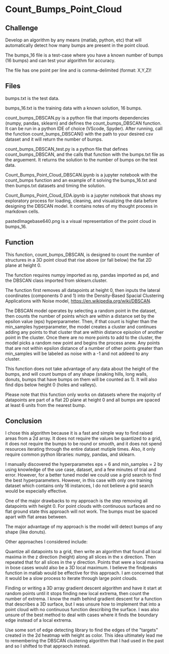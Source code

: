 # Count_Bumps_Point_Cloud

## Challenge

Develop an algorithm by any means (matlab, python, etc) that will automatically detect how many bumps are present in the point cloud.

The bumps_16 file is a test-case where you have a known number of bumps (16 bumps) and can test your algorithm for accuracy. 

The file has one point per line and is comma-delimited (format: X,Y,Z)!

## Files

bumps.txt is the test data.

bumps_16.txt is the training data with a known solution, 16 bumps.

count_bumps_DBSCAN.py is a python file that imports dependencies (numpy, pandas, sklearn) and defines the count_bumps_DBSCAN function.  It can be run in a python IDE of choice (VScode, Spyder).  After running, call the function count_bumps_DBSCAN() with the path to your desired csv dataset and it will return the number of bumps.

count_bumps_DBSCAN_test.py is a python file that defines count_bumps_DBSCAN, and the calls that function with the bumps.txt file as the arguement.  It returns the solution to the number of bumps on the test data. 

Count_Bumps_Point_Cloud_DBSCAN.ipynb is a jupyter notebook with the count_bumps function and an example of it solving the bumps_16.txt and then bumps.txt datasets and timing the solution.  

Count_Bumps_Point_Cloud_EDA.ipynb is a jupyter notebook that shows my exploratory process for loading, cleaning, and visualizing the data before designing the DBSCAN model.  It contains notes of my thought process in markdown cells.  

pastedImagebase640.png is a visual representation of the point cloud in bumps_16.

## Function

This function, count_bumps_DBSCAN, is designed to count the number of structures in a 3D point cloud that rise above (or fall below) the flat 2D plane at height 0.  

The function requires numpy imported as np, pandas imported as pd, and the DBSCAN class imported from sklearn.cluster.

The function first removes all datapoints at height 0, then inputs the lateral coordinates (components 0 and 1) into the Density-Based Spacial Clustering Applications with Noise model, https://en.wikipedia.org/wiki/DBSCAN.  

The DBSCAN model operates by selecting a random point in the dataset, then counts the number of points which are within a distance set by the epsilon value (eps) hyperparameter.  Then, if that count is higher than the min_samples hyperparameter, the model creates a cluster and continues adding any points to that cluster that are within distance episolon of another point in the cluster.  Once there are no more points to add to the cluster, the model picks a random new point and begins the process anew.  Any points that are not within epsilon distance of a number of other points greater than min_samples will be labeled as noise with a -1 and not addeed to any cluster. 

This function does not take advantage of any data about the height of the bumps, and will count bumps of any shape (snaking hills, long walls, donuts, bumps that have bumps on them will be counted as 1).  It will also find dips below height 0 (holes and valleys). 

Please note that this function only works on datasets where the majority of datapoints are part of a flat 2D plane at height 0 and all bumps are spaced at least 6 units from the nearest bump.

## Conclusion

I chose this algorithm because it is a fast and simple way to find raised areas from a 2d array. It does not require the values be quantized to a grid, it does not require the bumps to be round or smooth, and it does not spend resources iterating through the entire dataset mutiple times. Also, it only require common python libraries: numpy, pandas, and sklearn.

I manually discovered the hyperparametes eps = 6 and min_samples = 2 by using knowledge of the use case, dataset, and a few minutes of trial and error. However, for a better tuned model we could use a grid search to find the best hyperparameters. However, in this case with only one training dataset which contains only 16 instances, I do not believe a grid search would be especially effective.

One of the major drawbacks to my approach is the step removing all datapoints with height 0. For point clouds with continuous surfaces and no flat ground state this approach will not work. The bumps must be spaced apart with flat areas between.

The major advantage of my approach is the model will detect bumps of any shape (like donuts).

Other approaches I considered include:

Quantize all datapoints to a grid, then write an algorithm that found all local maxima in the z direction (height) along all slices in the x direction. Then repeated that for all slices in the y direction. Points that were a local maxima in bose cases would also be a 3D local maximum. I believe the findpeaks function in matlab would be effective for this approach. I am concerned that it would be a slow process to iterate through large point clouds.

Finding or writing a 3D array gradient descent algorithm and have it start at random points until it stops finding new local extrema, then count the number of extrema. I know the math behind gradient descent for a function that describes a 3D surface, but I was unsure how to implement that into a point cloud with no continuous function describing the surface. I was also unsure of the best method to deal with cases where it finds the boundary edge instead of a local extrema.

Use some sort of edge detecting library to find the edges of the "targets" created in the 2d heatmap with height as color. This idea ultimately lead me to remembering the DBSCAN clustering algorithm that I had used in the past and so I shifted to that appraoch instead.
